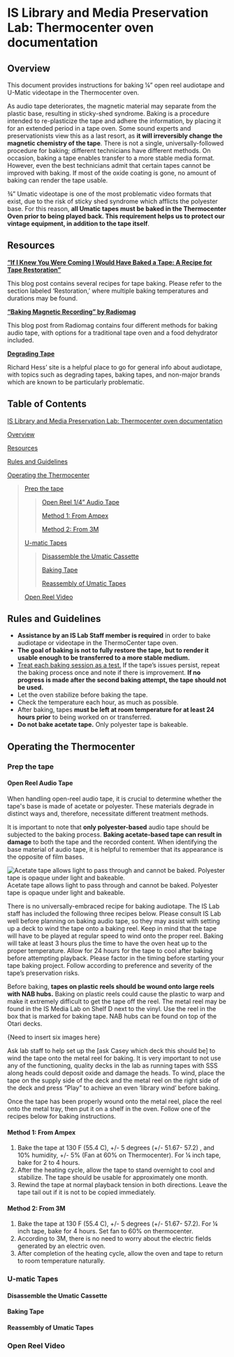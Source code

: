 # IS Library and Media Preservation Lab: Thermocenter oven documentation

## Overview
This document provides instructions for baking ¼” open reel audiotape and U-Matic videotape in the Thermocenter oven.

As audio tape deteriorates, the magnetic material may separate from the plastic base, resulting in sticky-shed syndrome. Baking is a procedure intended to re-plasticize the tape and adhere the information, by placing it for an extended period in a tape oven. Some sound experts and preservationists view this as a last resort, as **it will irreversibly change the magnetic chemistry of the tape**. There is not a single, universally-followed procedure for baking; different technicians have different methods. On occasion, baking a tape enables transfer to a more stable media format. However, even the best technicians admit that certain tapes cannot be improved with baking. If most of the oxide coating is gone, no amount of baking can render the tape usable.

¾” Umatic videotape is one of the most problematic video formats that exist, due to the risk of sticky shed syndrome which afflicts the polyester base. For this reason, **all Umatic tapes must be baked in the Thermocenter Oven prior to being played back. This requirement helps us to protect our vintage equipment, in addition to the tape itself**.

## Resources
**[“If I Knew You Were Coming I Would Have Baked a Tape: A Recipe for Tape Restoration”](https://www.wendycarlos.com/bake%20a%20tape/baketape.html)**

This blog post contains several recipes for tape baking. Please refer to the section labeled ‘Restoration,’ where multiple baking temperatures and durations may be found.

**[“Baking Magnetic Recording” by Radiomag](https://www.radioworld.com/industry/baking-magnetic-recording-tape)**

This blog post from Radiomag contains four different methods for baking audio tape, with options for a traditional tape oven and a food dehydrator included.

**[Degrading Tape](https://richardhess.com/notes/formats/magnetic-media/magnetic-tapes/analog-audio/degrading-tapes/)**

Richard Hess’ site is a helpful place to go for general info about audiotape, with topics such as degrading tapes, baking tapes, and non-major brands which are known to be particularly problematic.

## Table of Contents

[IS Library and Media Preservation Lab: Thermocenter oven documentation](#is-library-and-media-preservation-lab-thermocenter-oven-documentation)

[Overview](#overview)

[Resources](#resources)

[Rules and Guidelines](#rules-and-guidelines)

[Operating the Thermocenter](#operating-the-thermocenter)
> [Prep the tape](#prep-the-tape)
> > [Open Reel 1/4” Audio Tape](#open-reel-audio-tape)
> > 
> > [Method 1: From Ampex](#method-1-from-ampex)
> > 
> > [Method 2: From 3M](#method-2-from-3m)
> 
> [U-matic Tapes](#u-matic-tapes)
> 
> > [Disassemble the Umatic Cassette](#disassemble-the-umatic-cassette)
> >
> > [Baking Tape](#baking-tape)
> >
> > [Reassembly of Umatic Tapes](#reassembly-of-umatic-tapes)
> 
> [Open Reel Video](#open-reel-video)

## Rules and Guidelines
* **Assistance by an IS Lab Staff member is required** in order to bake audiotape or videotape in the ThermoCenter tape oven.
* **The goal of baking is not to fully restore the tape, but to render it usable enough to be transferred to a more stable medium.**
* <ins>Treat each baking session as a test.</ins> If the tape’s issues persist, repeat the baking process once and note if there is improvement. **If no progress is made after the second baking attempt, the tape should not be used.**
* Let the oven stabilize before baking the tape.
* Check the temperature each hour, as much as possible.
* After baking, tapes **must be left at room temperature for at least 24 hours prior** to being worked on or transferred.
* **Do not bake acetate tape.** Only polyester tape is bakeable. 

## Operating the Thermocenter

### Prep the tape

#### Open Reel Audio Tape

When handling open-reel audio tape, it is crucial to determine whether the tape's base is made of acetate or polyester. These materials degrade in distinct ways and, therefore, necessitate different treatment methods.

It is important to note that **only polyester-based** audio tape should be subjected to the baking process. **Baking acetate-based tape can result in damage** to both the tape and the recorded content. When identifying the base material of audio tape, it is helpful to remember that its appearance is the opposite of film bases.

![Acetate tape allows light to pass through and cannot be baked. Polyester tape is opaque under light and bakeable.](https://github.com/user-attachments/assets/118e248f-5af0-4fd6-8451-e92d415dd8e7)
Acetate tape allows light to pass through and cannot be baked. Polyester tape is opaque under light and bakeable.

There is no universally-embraced recipe for baking audiotape. The IS Lab staff has included the following three recipes below. Please consult IS Lab well before planning on baking audio tape, so they may assist with setting up a deck to wind the tape onto a baking reel. Keep in mind that the tape will have to be played at regular speed to wind onto the proper reel. Baking will take at least 3 hours plus the time to have the oven heat up to the proper temperature. Allow for 24 hours for the tape to cool after baking before attempting playback. Please factor in the timing before starting your tape baking project. Follow according to preference and severity of the tape’s preservation risks. 

Before baking, **tapes on plastic reels should be wound onto large reels with NAB hubs.** Baking on plastic reels could cause the plastic to warp and make it extremely difficult to get the tape off the reel. The metal reel may be found in the IS Media Lab on Shelf D next to the vinyl. Use the reel in the box that is marked for baking tape. NAB hubs can be found on top of the Otari decks.

{Need to insert six images here}

Ask lab staff to help set up the [ask Casey which deck this should be] to wind the tape onto the metal reel for baking. It is very important to not use any of the functioning, quality decks in the lab as running tapes with SSS along heads could deposit oxide and damage the heads. To wind, place the tape on the supply side of the deck and the metal reel on the right side of the deck and press “Play” to achieve an even ‘library wind’ before baking. 

Once the tape has been properly wound onto the metal reel, place the reel onto the metal tray, then put it on a shelf in the oven. Follow one of the recipes below for baking instructions.

#### Method 1: From Ampex

1. Bake the tape at 130 F (55.4 C), +/- 5 degrees (+/- 51.67- 57.2) , and 10% humidity, +/- 5% (Fan at 60% on Thermocenter). For ¼ inch tape, bake for 2 to 4 hours. 
2. After the heating cycle, allow the tape to stand overnight to cool and stabilize. The tape should be usable for approximately one month.
3. Rewind the tape at normal playback tension in both directions. Leave the tape tail out if it is not to be copied immediately. 

#### Method 2: From 3M

1. Bake the tape at 130 F (55.4 C), +/- 5 degrees (+/- 51.67- 57.2). For ¼ inch tape, bake for 4 hours. Set fan to 60% on thermocenter. 
2. According to 3M, there is no need to worry about the electric fields generated by an electric oven.
3. After completion of the heating cycle, allow the oven and tape to return to room temperature naturally.

### U-matic Tapes

#### Disassemble the Umatic Cassette

#### Baking Tape

#### Reassembly of Umatic Tapes

### Open Reel Video
